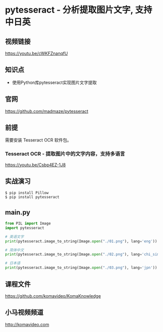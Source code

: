 pytesseract - 分析提取图片文字, 支持中日英
======================================

## 视频链接

https://youtu.be/cWKFZnanqfU

## 知识点

* 使用Python库pytesseract实现图片文字提取

## 官网

https://github.com/madmaze/pytesseract

## 前提

需要安装 Tesseract OCR 软件包。

### Tesseract OCR - 提取图片中的文字内容，支持多语言

https://youtu.be/Csbp4EZ-1J8

## 实战演习

```bash
$ pip install Pillow
$ pip install pytesseract
```

## main.py

```python
from PIL import Image
import pytesseract

# 英语文字
print(pytesseract.image_to_string(Image.open("./01.png"), lang='eng'))

# 简体中文
print(pytesseract.image_to_string(Image.open("./02.png"), lang='chi_sim'))

# 日本语
print(pytesseract.image_to_string(Image.open("./03.png"), lang='jpn'))
```

## 课程文件

https://github.com/komavideo/KomaKnowledge

## 小马视频频道

http://komavideo.com

